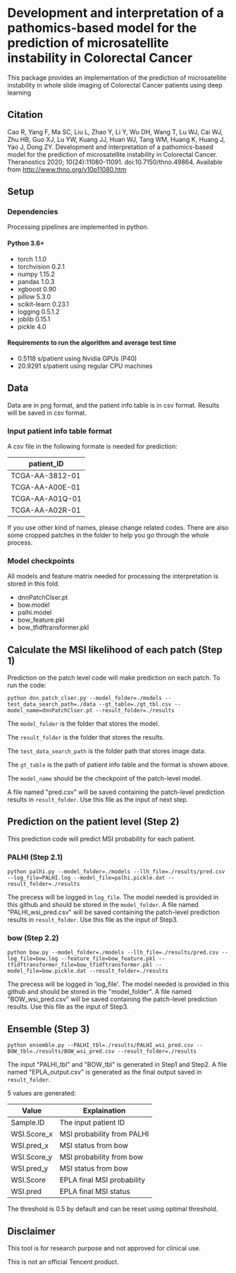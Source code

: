 # Development and interpretation of a pathomics-based model for the prediction of microsatellite instability in Colorectal Cancer

This package provides an implementation of the prediction of microsatellite instability in whole slide imaging of Colorectal Cancer patients using deep learning

## Citation

Cao R, Yang F, Ma SC, Liu L, Zhao Y, Li Y, Wu DH, Wang T, Lu WJ, Cai WJ, Zhu HB, Guo XJ, Lu YW, Kuang JJ, Huan WJ, Tang WM, Huang K, Huang J, Yao J, Dong ZY. Development and interpretation of a pathomics-based model for the prediction of microsatellite instability in Colorectal Cancer. Theranostics 2020; 10(24):11080-11091. doi:10.7150/thno.49864. Available from http://www.thno.org/v10p11080.htm

## Setup

### Dependencies

Processing pipelines are implemented in python.

#### Python 3.6+

* torch 1.1.0
* torchvision 0.2.1
* numpy 1.15.2
* pandas 1.0.3
* xgboost 0.90
* pillow 5.3.0
* scikit-learn 0.23.1
* logging 0.5.1.2
* joblib 0.15.1
* pickle 4.0

#### Requirements to run the algorithm and average test time

* 0.5118 s/patient using Nvidia GPUs (P40)
* 20.9291 s/patient using regular CPU machines

## Data

Data are in png format, and the patient info table is in csv format. Results will be saved in csv format.

### Input patient info table format

A csv file in the following formate is needed for prediction:


| patient_ID      |
| ----------------- |
| TCGA-AA-3812-01 |
| TCGA-AA-A00E-01 |
| TCGA-AA-A01Q-01 |
| TCGA-AA-A02R-01 |

If you use other kind of names, please change related codes.
There are also some cropped patches in the folder to help you go through the whole process.

### Model checkpoints

All models and feature matrix needed for processing the interpretation is stored in this fold.

* dnnPatchClser.pt
* bow.model
* palhi.model
* bow_feature.pkl
* bow_tfidftransformer.pkl

## Calculate the MSI likelihood of each patch (Step 1)

Prediction on the patch level code will make prediction on each patch. To run the code:

```
python dnn_patch_clser.py --model_folder=./models --test_data_search_path=./data --gt_table=./gt_tbl.csv --model_name=dnnPatchClser.pt --result_folder=./results
```

The `model_folder` is the folder that stores the model.

The `result_folder` is the folder that stores the results.

The `test_data_search_path` is the folder path that stores image data.

The `gt_table` is the path of patient info table and the format is shown above.

The `model_name` should be the checkpoint of the patch-level model.

A file named "pred.csv" will be saved containing the patch-level prediction results in `result_folder`. Use this file as the input of next step.

## Prediction on the patient level (Step 2)

This prediction code will predict MSI probability for each patient.

### PALHI (Step 2.1)

```
python palhi.py --model_folder=./models --llh_file=./results/pred.csv --log_file=PALHI.log --model_file=palhi.pickle.dat --result_folder=./results
```

The precess will be logged in `log_file`. The model needed is provided in this github and should be stored in the `model_folder`. A file named "PALHI_wsi_pred.csv" will be saved containing the patch-level prediction results in `result_folder`. Use this file as the input of Step3.

### bow (Step 2.2)

```
python bow.py --model_folder=./models --llh_file=./results/pred.csv --log_file=bow.log --feature_file=bow_feature.pkl --tfidftransformer_file=bow_tfidftransformer.pkl --model_file=bow.pickle.dat --result_folder=./results
```

The precess will be logged in 'log_file'. The model needed is provided in this github and should be stored in the "model_folder". A file named "BOW_wsi_pred.csv" will be saved containing the patch-level prediction results. Use this file as the input of Step3.

## Ensemble (Step 3)

```
python ensemble.py --PALHI_tbl=./results/PALHI_wsi_pred.csv --BOW_tbl=./results/BOW_wsi_pred.csv --result_folder=./results

```

The input "PALHI_tbl" and "BOW_tbl" is generated in Step1 and Step2. A file named "EPLA_output.csv" is generated as the final output saved in `result_folder`.

5 values are generated:


| Value       | Explaination               |
| ------------- | ---------------------------- |
| Sample.ID   | The input patient ID       |
| WSI.Score_x | MSI probability from PALHI |
| WSI.pred_x  | MSI status from bow        |
| WSI.Score_y | MSI probability from bow   |
| WSI.pred_y  | MSI status from bow        |
| WSI.Score   | EPLA final MSI probability |
| WSI.pred    | EPLA final MSI status      |

The threshold is 0.5 by default and can be reset using optimal threshold.

## Disclaimer

This tool is for research purpose and not approved for clinical use.

This is not an official Tencent product.
